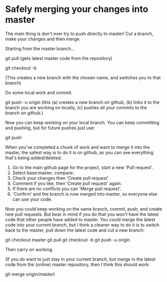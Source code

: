 Safely merging your changes into master
=======================================
The main thing is don't ever try to push directly to master! Cut a branch, make your changes and then merge.

Starting from the master branch...

git pull
(gets latest master code from the repository)

git checkout -b <your new branch name goes here>

(This creates a new branch with the chosen name, and switches you to that branch)

Do some local work and commit.

git push -u origin <your branch name>
(this (a) creates a new branch on github, (b) links it to the branch you are working on locally,
(c) pushes all your commits to the branch on github.)

Now you can keep working on your local branch. You can keep committing and pushing, but for future pushes just use:

git push

When you've completed a chunk of work and want to merge it into the master, the safest way is to do it is on github, as you can see everything that's being added/deleted.

1. Go to the main github page for the project, start a new 'Pull request'.
2. Select base:master, compare:<your branch name>.
3. Check your changes then 'Create pull request'.
4. Comment if you like, then 'Create pull request' again.
5. If there are no conflicts you can 'Merge pull request'.
6. 'Confirm' and the branch is now merged into master, so everyone else can use your code.

Now you could keep working on the same branch, commit, push, and create new pull requests. But bear in mind if you do that you won't have the latest code that other people have added to master. You could merge the latest code into your current branch, but I think a cleaner way to do it is to switch back to the master, pull down the latest code and cut a new branch:

git checkout master
git pull
git checkout -b <fun new branch name>
git push -u origin <fun new branch name>

Then carry on working.

(If you do want to just stay in your current branch, but merge in the latest code from the (online) master repository, then I think this should work:

git merge origin/master)

